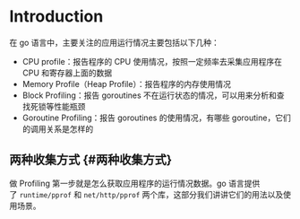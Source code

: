# Introduction

在 go 语言中，主要关注的应用运行情况主要包括以下几种：

* CPU profile：报告程序的 CPU 使用情况，按照一定频率去采集应用程序在 CPU 和寄存器上面的数据
* Memory Profile（Heap Profile）：报告程序的内存使用情况
* Block Profiling：报告 goroutines 不在运行状态的情况，可以用来分析和查找死锁等性能瓶颈
* Goroutine Profiling：报告 goroutines 的使用情况，有哪些 goroutine，它们的调用关系是怎样的

## 两种收集方式 {#两种收集方式}

做 Profiling 第一步就是怎么获取应用程序的运行情况数据。go 语言提供了 `runtime/pprof` 和 `net/http/pprof` 两个库，这部分我们讲讲它们的用法以及使用场景。

